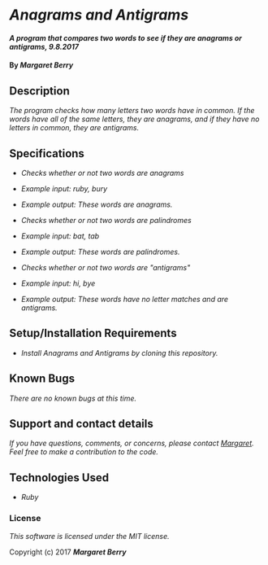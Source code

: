 # _Anagrams and Antigrams_

#### _A program that compares two words to see if they are anagrams or antigrams, 9.8.2017_

#### By _**Margaret Berry**_

## Description

_The program checks how many letters two words have in common.  If the words have all of the same letters, they are anagrams, and if they have no letters in common, they are antigrams._

## Specifications

* _Checks whether or not two words are anagrams_
* _Example input: ruby, bury_
* _Example output: These words are anagrams._

* _Checks whether or not two words are palindromes_
* _Example input: bat, tab_
* _Example output: These words are palindromes._

* _Checks whether or not two words are "antigrams"_
* _Example input: hi, bye_
* _Example output: These words have no letter matches and are antigrams._

## Setup/Installation Requirements

* _Install Anagrams and Antigrams by cloning this repository._

## Known Bugs

_There are no known bugs at this time._

## Support and contact details

_If you have questions, comments, or concerns, please contact [Margaret](margaretshelaghmcgovern@gmail.com).  Feel free to make a contribution to the code._

## Technologies Used

* _Ruby_

### License

*This software is licensed under the MIT license.*

Copyright (c) 2017 **_Margaret Berry_**

